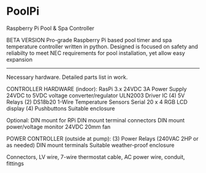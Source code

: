 # PoolPi
Raspberry Pi Pool &amp; Spa Controller

BETA VERSION
Pro-grade Raspberry Pi based pool timer and spa temperature controller written in python. Designed is focused on safety and reliabilty to meet NEC requirements for pool installation, yet allow easy expansion  

--------------------------------
Necessary hardware. Detailed parts list in work.

CONTROLLER HARDWARE (indoor):
RasPi 3.x
24VDC 3A Power Supply
24VDC to 5VDC voltage converter/regulator
ULN2003 Driver IC
(4) 5V Relays
(2) DS18b20 1-Wire Temperature Sensors
Serial 20 x 4 RGB LCD display
(4) Pushbuttons
Suitable enclosure

Optional:
DIN mount for RPi
DIN mount terminal connectors
DIN mount power/voltage monitor
24VDC 20mm fan

POWER CONTROLLER (outside at pump):
(3) Power Relays (240VAC 2HP or as needed)
DIN mount terminals
Suitable weather-proof enclosure

Connectors, LV wire, 7-wire thermostat cable, AC power wire, conduit, fittings




